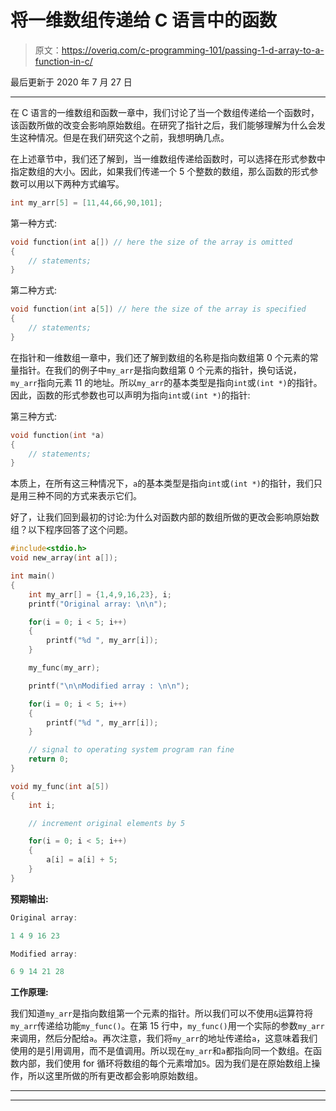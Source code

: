 # 将一维数组传递给 C 语言中的函数

> 原文：<https://overiq.com/c-programming-101/passing-1-d-array-to-a-function-in-c/>

最后更新于 2020 年 7 月 27 日

* * *

在 C 语言的一维数组和函数一章中，我们讨论了当一个数组传递给一个函数时，该函数所做的改变会影响原始数组。在研究了指针之后，我们能够理解为什么会发生这种情况。但是在我们研究这个之前，我想明确几点。

在上述章节中，我们还了解到，当一维数组传递给函数时，可以选择在形式参数中指定数组的大小。因此，如果我们传递一个 5 个整数的数组，那么函数的形式参数可以用以下两种方式编写。

```c
int my_arr[5] = [11,44,66,90,101];

```

第一种方式:

```c
void function(int a[]) // here the size of the array is omitted
{
    // statements;
}

```

第二种方式:

```c
void function(int a[5]) // here the size of the array is specified
{
    // statements;
}

```

在指针和一维数组一章中，我们还了解到数组的名称是指向数组第 0 个元素的常量指针。在我们的例子中`my_arr`是指向数组第 0 个元素的指针，换句话说，`my_arr`指向元素 11 的地址。所以`my_arr`的基本类型是指向`int`或`(int *)`的指针。因此，函数的形式参数也可以声明为指向`int`或`(int *)`的指针:

第三种方式:

```c
void function(int *a) 
{
    // statements;
}

```

本质上，在所有这三种情况下，`a`的基本类型是指向`int`或`(int *)`的指针，我们只是用三种不同的方式来表示它们。

好了，让我们回到最初的讨论:为什么对函数内部的数组所做的更改会影响原始数组？以下程序回答了这个问题。

```c
#include<stdio.h>
void new_array(int a[]);

int main()
{
    int my_arr[] = {1,4,9,16,23}, i;
    printf("Original array: \n\n");

    for(i = 0; i < 5; i++)
    {
        printf("%d ", my_arr[i]);
    }

    my_func(my_arr);

    printf("\n\nModified array : \n\n");

    for(i = 0; i < 5; i++)
    {
        printf("%d ", my_arr[i]);
    }

    // signal to operating system program ran fine
    return 0;
}

void my_func(int a[5])
{
    int i;

    // increment original elements by 5

    for(i = 0; i < 5; i++)
    {
        a[i] = a[i] + 5;
    }
}

```

**预期输出:**

```c
Original array:

1 4 9 16 23

Modified array:

6 9 14 21 28

```

**工作原理:**

我们知道`my_arr`是指向数组第一个元素的指针。所以我们可以不使用`&`运算符将`my_arr`传递给功能`my_func()`。在第 15 行中，`my_func()`用一个实际的参数`my_arr`来调用，然后分配给`a`。再次注意，我们将`my_arr`的地址传递给`a`，这意味着我们使用的是引用调用，而不是值调用。所以现在`my_arr`和`a`都指向同一个数组。在函数内部，我们使用 for 循环将数组的每个元素增加`5`。因为我们是在原始数组上操作，所以这里所做的所有更改都会影响原始数组。

* * *

* * *